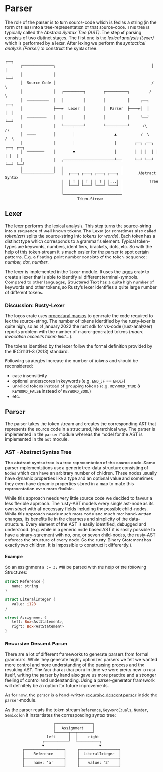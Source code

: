 # Parser
 
 The role of the parser is to turn source-code which is fed as a string (in the form of files) into a tree-representation of that source-code. This tree is typically called the *Abstract Syntax Tree (AST)*. The step of parsing consists of two distinct stages. 
 The first one is the *lexical analysis (Lexer)* which is performed by a lexer. After lexing we perform the *syntactical analysis (Parser)* to construct the syntax tree.

```ignore
                                                                   ┌──┐
       ┌──────────────┐                                            │  │
       │              │                                            └──┘
       │  Source Code │                                            /  \
       │              │   ┌─────────┐        ┌──────────┐         /    \
       │  ──────────  │   │         │        │          │     ┌──┐      ┌──┐
       │              ├───►  Lexer  │        │  Parser  ├────►│  │      │  │
       │  ─────────   │   │         │        │          │     └──┘      └──┘
       │              │   └────┬────┘        └──────────┘      /\        /\
       │  ────        │        │                  ▲           /  \      /  \
       │              │        │                  │        ┌──┐ ┌──┐ ┌──┐ ┌──┐
       │  ────────    │        ▼                  │        │  │ │  │ │  │ │  │
       │              │   ┌───────────────────────┴──┐     └──┘ └──┘ └──┘ └──┘
       │              │   │                          │
       └──────────────┘   │  ┌───┐ ┌───┐ ┌───┐ ┌───┐ │       Abstract Syntax
                          │  │ T │ │ T │ │ T │ │...│ │            Tree
                          │  └───┘ └───┘ └───┘ └───┘ │
                          │                          │
                          └──────────────────────────┘
                                 Token-Stream
```

## Lexer
The lexer performs the lexical analysis. This step turns the source-string into a sequence of well known tokens. The Lexer (or sometimes also called *tokenizer*) splits the source-string into *tokens* (or *words*). Each token has a distinct type which corresponds to a grammar's element. Typical token-types are keywords, numbers, identifiers, brackets, dots, etc. So with the help of this token-stream it is much easier for the parser to spot certain patterns. E.g. a floating-point number consists of the token-sequence: *number*, *dot*, *number*.

The lexer is implemented in the `lexer`-module. It uses the [logos](https://github.com/maciejhirsz/logos) crate to create a lexer that is able to identify all different terminal-symbols. Compared to other languages, Structured Text has a quite high number of keywords and other tokens, so Rusty's lexer identifies a quite large number of different tokens.

### Discussion: Rusty-Lexer
The logos crate uses [procedural macros](https://doc.rust-lang.org/reference/procedural-macros.html) to generate the code required to  lex the source-string. The number of tokens identified by the rusty-lexer is quite high, so as of january 2022 the rust sdk for vs-code (rust-analyzer) reports problem with the number of macro-generated tokens (*macro invocation exceeds token limit...*).

The tokens identified by the lexer follow the formal definition provided by the IEC61131-3 (2013) standard.

Following strategies increase the number of tokens and should be reconsidered:
- case insensitivity
- optional underscores in keywords (e.g. `END_IF` == `ENDIF`)
- unrolled tokens instead of grouping tokens (e.g. `KEYWORD_TRUE` & `KEYWORD_FALSE` instead of `KEYWORD_BOOL`)
- etc.

## Parser
The parser takes the token stream and creates the corresponding AST that represents the source code in a structured, hierarchical way. The parser is implemented in the `parser` module whereas the model for the AST is implemented in the `ast` module.

### AST - Abstract Syntax Tree

The abstract syntax tree is a tree representation of the source code. Some parser implementations use a generic tree-data-structure consisting of `Nodes` which can have an arbitrary number of children. These nodes usually have dynamic properties like a type and an optional value and sometimes they even have dynamic properties stored in a map to make this representation even more flexible.

While this approach needs very little source code we decided to favour a less flexible approach. The rusty-AST models every single ast-node as its own *struct* with all necessary fields including the possible child-nodes. While this approach needs much more code and much mor hand-written changes, its benefits lie in the clearness and simplicity of the data-structure. Every element of the AST is easily identified, debugged and understood. (e.g. while in a generic node based AST it is easily possible to have a binary-statement with no, one, or seven child-nodes, the rusty-AST enforces the structure of every node. So the rusty-Binary-Statement has exactly two children. It is impossible to construct it differently.).

#### Example
So an assignment `a := 3;` will be parsed with the help of the following Structures:

```rs
struct Reference {
   name: string
}

struct LiteralInteger {
   value: i128
}

struct Assignment {
   left: Box<AstStatement>,
   right: Box<AstStatement>
}
``` 

### Recursive Descent Parser
There are a lot of different frameworks to generate parsers from formal grammars. While they generate highly optimized parsers we felt we wanted more control and more understanding of the parsing process and the resulting AST. The fact that at that point in time we were pretty new to rust itself, writing the parser by hand also gave us more practice and a stronger feeling of control and understanding. Using a parser-generator framework will definitely be an option for future improvements.

As for now, the parser is a hand-written [recursive descent parser](https://en.wikipedia.org/wiki/Recursive_descent_parser) inside the `parser`-module. 

As the parser reads the token stream `Reference`, `KeywordEquals`, `Number`, `Semicolon` it instantiates the corresponding syntax tree: 
```ignore
                      ┌─────────────────┐
                      │   Assignment    │
                      └──────┬──┬───────┘
                   left      │  │     right 
                 ┌───────────┘  └──────────┐
                 ▼                         ▼
        ┌──────────────────┐     ┌──────────────────┐
        │    Reference     │     │  LiteralInteger  │
        ├──────────────────┤     ├──────────────────┤
        │    name: 'a'     │     │    value: '3'    │
        └──────────────────┘     └──────────────────┘
```

